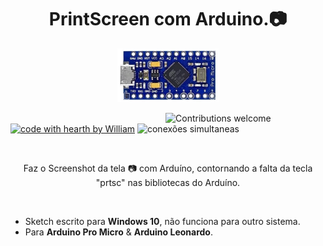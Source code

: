 <h1 align="center">PrintScreen com Arduino.📷</h1>

<p align="center">
 <img alt="digispark" src="https://github.com/Fincao/PrintScreen-Arduino/blob/master/img/pro%20micro.png" width="162px">
</p>

&nbsp;&nbsp;&nbsp;&nbsp;&nbsp;&nbsp;&nbsp;&nbsp;&nbsp;&nbsp;&nbsp;&nbsp;&nbsp;&nbsp;&nbsp;&nbsp;&nbsp;&nbsp;&nbsp;&nbsp;&nbsp;&nbsp;&nbsp;&nbsp;&nbsp;&nbsp;&nbsp;&nbsp;&nbsp;&nbsp;&nbsp;&nbsp;&nbsp;&nbsp;&nbsp;&nbsp;&nbsp;&nbsp;&nbsp;&nbsp;&nbsp;&nbsp;&nbsp;&nbsp;&nbsp;&nbsp;&nbsp;&nbsp;&nbsp;&nbsp;&nbsp;&nbsp;&nbsp;&nbsp;&nbsp;&nbsp;&nbsp;&nbsp;&nbsp;&nbsp;&nbsp;&nbsp;
![Contributions welcome](https://img.shields.io/badge/contributions-welcome-green.svg)
[![code with hearth by William](https://img.shields.io/badge/<%5C>%20with%20♥%20by-Will-red)](https://github.com/Fincao)
![conexões simultaneas](https://img.shields.io/badge/10-Windows-blue?logo=Windows&style=flat)

<br>
<p align="center">
Faz o Screenshot da tela 📷 com Arduíno, contornando a falta da tecla "prtsc" nas bibliotecas do Arduíno.
</p>

<br>

 - Sketch escrito para **Windows 10**, não funciona para outro sistema.
 - Para **Arduino Pro Micro**  &  **Arduino Leonardo**.
 
 <br>
 
 
